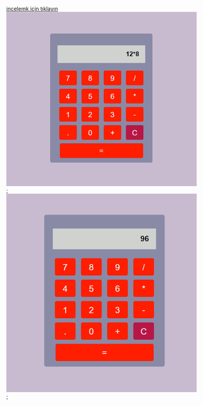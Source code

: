 [incelemk için tıklayın](https://dogruvolkan.github.io/calculator) <br />
![ss](ss.png);
![ss](ss2.png);
